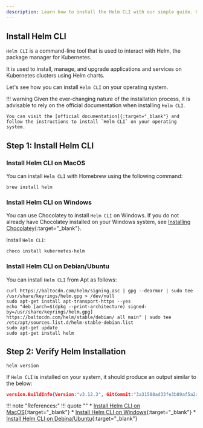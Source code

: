 ```yaml
---
description: Learn how to install the Helm CLI with our simple guide. Get started with Helm for efficient Kubernetes package management.
---
```



## Install Helm CLI

`Helm CLI` is a command-line tool that is used to interact with Helm, the package manager for Kubernetes.

It is used to install, manage, and upgrade applications and services on Kubernetes clusters using Helm charts.

Let's see how you can install `Helm CLI` on your operating system.

!!! warning
    Given the ever-changing nature of the installation process, it is advisable to rely on the official documentation when installing `Helm CLI`.

    You can visit the [official documentation]{:target="_blank"} and follow the instructions to install `Helm CLI` on your operating system.


## Step 1: Install Helm CLI

### Install Helm CLI on MacOS

You can install `Helm CLI` with Homebrew using the following command:

```
brew install helm
```


### Install Helm CLI on Windows

You can use Chocolatey to install `Helm CLI` on Windows. If you do not already have Chocolatey installed on your Windows system, see [Installing Chocolatey]{:target="_blank"}.

Install `Helm CLI`:

```
choco install kubernetes-helm
```

### Install Helm CLI on Debian/Ubuntu

You can install `Helm CLI` from Apt as follows:

```
curl https://baltocdn.com/helm/signing.asc | gpg --dearmor | sudo tee /usr/share/keyrings/helm.gpg > /dev/null
sudo apt-get install apt-transport-https --yes
echo "deb [arch=$(dpkg --print-architecture) signed-by=/usr/share/keyrings/helm.gpg] https://baltocdn.com/helm/stable/debian/ all main" | sudo tee /etc/apt/sources.list.d/helm-stable-debian.list
sudo apt-get update
sudo apt-get install helm
```

## Step 2: Verify Helm Installation

```
helm version
```

If `Helm CLI` is installed on your system, it should produce an output similar to the below:

```json
version.BuildInfo{Version:"v3.12.3", GitCommit:"3a31588ad33fe3b89af5a2a54ee1d25bfe6eaa5e", GitTreeState:"clean", GoVersion:"go1.20.7"}
```


!!! note "References:"
    !!! quote ""
        * [Install Helm CLI on MacOS]{:target="_blank"}
        * [Install Helm CLI on Windows]{:target="_blank"}
        * [Install Helm CLI on Debina/Ubuntu]{:target="_blank"}


<!-- Hyperlinks -->
[official documentation]: https://helm.sh/docs/intro/install/
[Install Helm CLI on MacOS]: https://helm.sh/docs/intro/install/#from-homebrew-macos
[Install Helm CLI on Windows]: https://helm.sh/docs/intro/install/#from-chocolatey-windows
[Install Helm CLI on Debina/Ubuntu]: https://helm.sh/docs/intro/install/#from-apt-debianubuntu
[Installing Chocolatey]: https://chocolatey.org/install